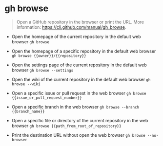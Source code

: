 # gh browse
> Open a GitHub repository in the browser or print the URL.
> More information: <https://cli.github.com/manual/gh_browse>.

- Open the homepage of the current repository in the default web browser
`gh browse`

- Open the homepage of a specific repository in the default web browser
`gh browse {{owner}}/{{repository}}`

- Open the settings page of the current repository in the default web browser
`gh browse --settings`

- Open the wiki of the current repository in the default web browser
`gh browse --wiki`

- Open a specific issue or pull request in the web browser
`gh browse {{issue_or_pull_request_number}}`

- Open a specific branch in the web browser
`gh browse --branch {{branch_name}}`

- Open a specific file or directory of the current repository in the web browser
`gh browse {{path_from_root_of_repository}}`

- Print the destination URL without open the web browser
`gh browse --no-browser`
